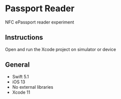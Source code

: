 # Passport Reader

NFC ePassport reader experiment

## Instructions

Open and run the Xcode project on simulator or device

## General

- Swift 5.1
- iOS 13
- No external libraries
- Xcode 11

